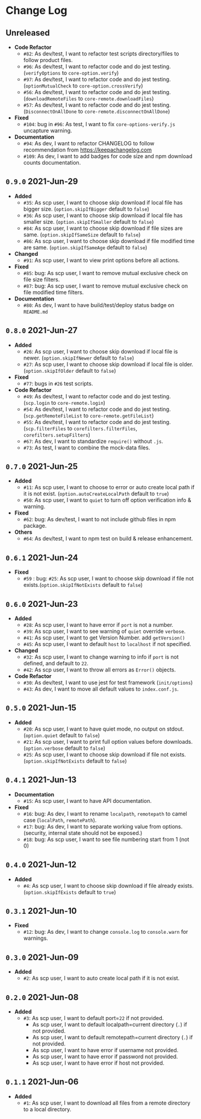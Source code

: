 # Change Log

## Unreleased

- **Code Refactor**
  - `#82`: As dev/test, I want to refactor test scripts directory/files to follow product files.
  - `#96`: As dev/test, I want to refactor code and do jest testing. (`verifyOptions` to `core-option.verify`)
  - `#97`: As dev/test, I want to refactor code and do jest testing. (`optionMutualCheck` to `core-option.crossVerify`)
  - `#56`: As dev/test, I want to refactor code and do jest testing. (`downloadRemoteFiles` to `core-remote.downloadFiles`)
  - `#57`: As dev/test, I want to refactor code and do jest testing. (`DisconnectOnAllDone` to `core-remote.disconnectOnAllDone`)
- **Fixed**
  - `#104`: bug in `#96`: As test, I want to fix `core-options-verify.js` uncapture warning.
- **Documentation**
  - `#94`: As dev, I want to refactor CHANGELOG to follow recommendation from <https://keepachangelog.com>
  - `#109`: As dev, I want to add badges for code size and npm download counts documentation.

## `0.9.0` 2021-Jun-29

- **Added**
  - `#35`: As scp user, I want to choose skip download if local file has bigger size. (`option.skipIfBigger` default to `false`)
  - `#36`: As scp user, I want to choose skip download if local file has smaller size. (`option.skipIfSmaller` default to `false`)
  - `#84`: As scp user, I want to choose skip download if file sizes are same. (`option.skipIfSameSize` default to `false`)
  - `#86`: As scp user, I want to choose skip download if file modified time are same. (`option.skipIfSameAge` default to `false`)
- **Changed**
  - `#91`: As scp user, I want to view print options before all actions.
- **Fixed**
  - `#85`: bug: As scp user, I want to remove mutual exclusive check on file size filters.
  - `#87`: bug: As scp user, I want to remove mutual exclusive check on file modified time filters.
- **Documentation**
  - `#80`: As dev, I want to have build/test/deploy status badge on `README.md`

## `0.8.0` 2021-Jun-27

- **Added**
  - `#26`: As scp user, I want to choose skip download if local file is newer. (`option.skipIfNewer` default to `false`)
  - `#27`: As scp user, I want to choose skip download if local file is older. (`option.skipIfOlder` default to `false`)
- **Fixed**
  - `#77`: bugs in `#26` test scripts.
- **Code Refactor**
  - `#49`: As dev/test, I want to refactor code and do jest testing. (`scp.login` to `core-remote.login`)
  - `#54`: As dev/test, I want to refactor code and do jest testing. (`scp.getRemoteFileList` to `core-remote.getFileList`)
  - `#55`: As dev/test, I want to refactor code and do jest testing. (`scp.filterFiles` to `corefilters.filterFiles`, `corefilters.setupFilters`)
  - `#67`: As dev, I want to standardize `require()` without `.js`.
  - `#73`: As test, I want to combine the mock-data files.

## `0.7.0` 2021-Jun-25

- **Added**
  - `#11`: As scp user, I want to choose to error or auto create local path if it is not exist. (`option.autoCreateLocalPath` default to `true`)
  - `#50`: As scp user, I want to `quiet` to turn off option verification info & warning.
- **Fixed**
  - `#62`: bug: As dev/test, I want to not include github files in npm package.
- **Others**
  - `#64`: As dev/test, I want to npm test on build & release enhancement.

## `0.6.1` 2021-Jun-24

- **Fixed**
  - `#59` : bug: `#25`: As scp user, I want to choose skip download if file not exists.(`option.skipIfNotExists` default to `false`)

## `0.6.0` 2021-Jun-23

- **Added**
  - `#28`: As scp user, I want to have error if `port` is not a number.
  - `#39`: As scp user, I want to see warning of `quiet` override `verbose`.
  - `#41`: As scp user, I want to get Version Number. add `getVersion()`
  - `#45`: As scp user, I want to default `host` to `localhost` if not specified.
- **Changed**
  - `#32`: As scp user, I want to change warning to info if `port` is not defined, and default to `22`.
  - `#42`: As scp user, I want to throw all errors as `Error()` objects.
- **Code Refactor**
  - `#30`: As dev/test, I want to use jest for test framework (`init/options`)
  - `#43`: As dev, I want to move all default values to `index.conf.js`.

## `0.5.0` 2021-Jun-15

- **Added**
  - `#20`: As scp user, I want to have quiet mode, no output on stdout. (`option.quiet` default to `false`)
  - `#21`: As scp user, I want to print full option values before downloads. (`option.verbose` default to `false`)
  - `#25`: As scp user, I want to choose skip download if file not exists.(`option.skipIfNotExists` default to `false`)

## `0.4.1` 2021-Jun-13

- **Documentation**
  - `#15`: As scp user, I want to have API documentation.
- **Fixed**
  - `#16`: bug: As dev, I want to rename `localpath`, `remotepath` to camel case (`localPath`, `remotePath`).
  - `#17`: bug: As dev, I want to separate working value from options. (security, internal state should not be exposed.)
  - `#18`: bug: As scp user, I want to see file numbering start from 1 (not 0)

## `0.4.0` 2021-Jun-12

- **Added**
  - `#4`: As scp user, I want to choose skip download if file already exists. (`option.skipIfExists` default to `true`)

## `0.3.1` 2021-Jun-10

- **Fixed**
  - `#12`: bug: As dev, I want to change `console.log` to `console.warn` for warnings.

## `0.3.0` 2021-Jun-09

- **Added**
  - `#2`: As scp user, I want to auto create local path if it is not exist.

## `0.2.0` 2021-Jun-08

- **Added**
  - `#3`: As scp user, I want to default port=`22` if not provided.
    - As scp user, I want to default localpath=current directory (`.`) if not provided.
    - As scp user, I want to default remotepath=current directory (`.`) if not provided.
    - As scp user, I want to have error if username not provided.
    - As scp user, I want to have error if password not provided.
    - As scp user, I want to have error if host not provided.

## `0.1.1` 2021-Jun-06

- **Added**
  - `#1`: As scp user, I want to download all files from a remote directory to a local directory.
